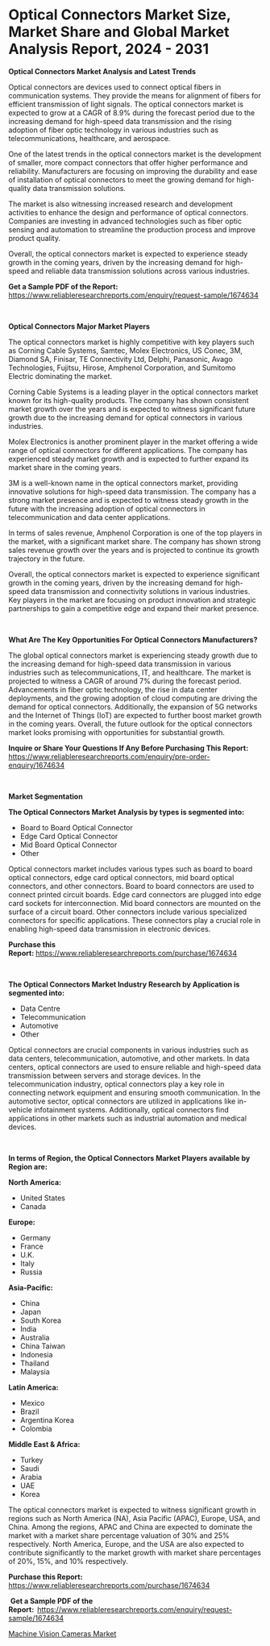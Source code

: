 <p><h1>Optical Connectors Market Size, Market Share and Global Market Analysis Report, 2024 - 2031</h1></p><p><strong>Optical Connectors Market Analysis and Latest Trends</strong></p>
<p><p>Optical connectors are devices used to connect optical fibers in communication systems. They provide the means for alignment of fibers for efficient transmission of light signals. The optical connectors market is expected to grow at a CAGR of 8.9% during the forecast period due to the increasing demand for high-speed data transmission and the rising adoption of fiber optic technology in various industries such as telecommunications, healthcare, and aerospace.</p><p>One of the latest trends in the optical connectors market is the development of smaller, more compact connectors that offer higher performance and reliability. Manufacturers are focusing on improving the durability and ease of installation of optical connectors to meet the growing demand for high-quality data transmission solutions.</p><p>The market is also witnessing increased research and development activities to enhance the design and performance of optical connectors. Companies are investing in advanced technologies such as fiber optic sensing and automation to streamline the production process and improve product quality.</p><p>Overall, the optical connectors market is expected to experience steady growth in the coming years, driven by the increasing demand for high-speed and reliable data transmission solutions across various industries.</p></p>
<p><strong>Get a Sample PDF of the Report:&nbsp;</strong> <a href="https://www.reliableresearchreports.com/enquiry/request-sample/1674634">https://www.reliableresearchreports.com/enquiry/request-sample/1674634</a></p>
<p>&nbsp;</p>
<p><strong>Optical Connectors Major Market Players</strong></p>
<p><p>The optical connectors market is highly competitive with key players such as Corning Cable Systems, Samtec, Molex Electronics, US Conec, 3M, Diamond SA, Finisar, TE Connectivity Ltd, Delphi, Panasonic, Avago Technologies, Fujitsu, Hirose, Amphenol Corporation, and Sumitomo Electric dominating the market. </p><p>Corning Cable Systems is a leading player in the optical connectors market known for its high-quality products. The company has shown consistent market growth over the years and is expected to witness significant future growth due to the increasing demand for optical connectors in various industries.</p><p>Molex Electronics is another prominent player in the market offering a wide range of optical connectors for different applications. The company has experienced steady market growth and is expected to further expand its market share in the coming years.</p><p>3M is a well-known name in the optical connectors market, providing innovative solutions for high-speed data transmission. The company has a strong market presence and is expected to witness steady growth in the future with the increasing adoption of optical connectors in telecommunication and data center applications.</p><p>In terms of sales revenue, Amphenol Corporation is one of the top players in the market, with a significant market share. The company has shown strong sales revenue growth over the years and is projected to continue its growth trajectory in the future.</p><p>Overall, the optical connectors market is expected to experience significant growth in the coming years, driven by the increasing demand for high-speed data transmission and connectivity solutions in various industries. Key players in the market are focusing on product innovation and strategic partnerships to gain a competitive edge and expand their market presence.</p></p>
<p>&nbsp;</p>
<p><strong>What Are The Key Opportunities For Optical Connectors Manufacturers?</strong></p>
<p><p>The global optical connectors market is experiencing steady growth due to the increasing demand for high-speed data transmission in various industries such as telecommunications, IT, and healthcare. The market is projected to witness a CAGR of around 7% during the forecast period. Advancements in fiber optic technology, the rise in data center deployments, and the growing adoption of cloud computing are driving the demand for optical connectors. Additionally, the expansion of 5G networks and the Internet of Things (IoT) are expected to further boost market growth in the coming years. Overall, the future outlook for the optical connectors market looks promising with opportunities for substantial growth.</p></p>
<p><strong>Inquire or Share Your Questions If Any Before Purchasing This Report:</strong> <a href="https://www.reliableresearchreports.com/enquiry/pre-order-enquiry/1674634">https://www.reliableresearchreports.com/enquiry/pre-order-enquiry/1674634</a></p>
<p>&nbsp;</p>
<p><strong>Market Segmentation</strong></p>
<p><strong>The Optical Connectors Market Analysis by types is segmented into:</strong></p>
<p><ul><li>Board to Board Optical Connector</li><li>Edge Card Optical Connector</li><li>Mid Board Optical Connector</li><li>Other</li></ul></p>
<p><p>Optical connectors market includes various types such as board to board optical connectors, edge card optical connectors, mid board optical connectors, and other connectors. Board to board connectors are used to connect printed circuit boards. Edge card connectors are plugged into edge card sockets for interconnection. Mid board connectors are mounted on the surface of a circuit board. Other connectors include various specialized connectors for specific applications. These connectors play a crucial role in enabling high-speed data transmission in electronic devices.</p></p>
<p><strong>Purchase this Report:&nbsp;</strong><a href="https://www.reliableresearchreports.com/purchase/1674634">https://www.reliableresearchreports.com/purchase/1674634</a></p>
<p>&nbsp;</p>
<p><strong>The Optical Connectors Market Industry Research by Application is segmented into:</strong></p>
<p><ul><li>Data Centre</li><li>Telecommunication</li><li>Automotive</li><li>Other</li></ul></p>
<p><p>Optical connectors are crucial components in various industries such as data centers, telecommunication, automotive, and other markets. In data centers, optical connectors are used to ensure reliable and high-speed data transmission between servers and storage devices. In the telecommunication industry, optical connectors play a key role in connecting network equipment and ensuring smooth communication. In the automotive sector, optical connectors are utilized in applications like in-vehicle infotainment systems. Additionally, optical connectors find applications in other markets such as industrial automation and medical devices.</p></p>
<p>&nbsp;</p>
<p><strong>In terms of Region, the Optical Connectors Market Players available by Region are:</strong></p>
<p>
    <p> <strong> North America: </strong>
        <ul>
            <li>United States</li>
            <li>Canada</li>
        </ul>
        </p> 
    <p> <strong> Europe: </strong>
        <ul>
            <li>Germany</li>
            <li>France</li>
            <li>U.K.</li>
            <li>Italy</li>
            <li>Russia</li>
        </ul>
        </p> 
    <p> <strong> Asia-Pacific: </strong>
        <ul>
            <li>China</li>
            <li>Japan</li>
            <li>South Korea</li>
            <li>India</li>
            <li>Australia</li>
            <li>China Taiwan</li>
            <li>Indonesia</li>
            <li>Thailand</li>
            <li>Malaysia</li>
        </ul>
        </p> 
    <p> <strong> Latin America: </strong>
        <ul>
            <li>Mexico</li>
            <li>Brazil</li>
            <li>Argentina Korea</li>
            <li>Colombia</li>
        </ul>
        </p> 
    <p> <strong> Middle East & Africa: </strong>
        <ul>
            <li>Turkey</li>
            <li>Saudi</li>
            <li>Arabia</li>
            <li>UAE</li>
            <li>Korea</li>
        </ul>
    </p>
    </p>
<p><p>The optical connectors market is expected to witness significant growth in regions such as North America (NA), Asia Pacific (APAC), Europe, USA, and China. Among the regions, APAC and China are expected to dominate the market with a market share percentage valuation of 30% and 25% respectively. North America, Europe, and the USA are also expected to contribute significantly to the market growth with market share percentages of 20%, 15%, and 10% respectively.</p></p>
<p><strong>Purchase this Report: </strong><a href="https://www.reliableresearchreports.com/purchase/1674634">https://www.reliableresearchreports.com/purchase/1674634</a></p>
<p>&nbsp;<strong>Get a Sample PDF of the Report:&nbsp;&nbsp;</strong><a href="https://www.reliableresearchreports.com/enquiry/request-sample/1674634">https://www.reliableresearchreports.com/enquiry/request-sample/1674634</a></p>
<p><strong></strong></p>
<p><p><a href="https://github.com/RickHolmes3/Market-Research-Report-List-4/blob/main/machine-vision-cameras-market.md">Machine Vision Cameras Market</a></p></p>